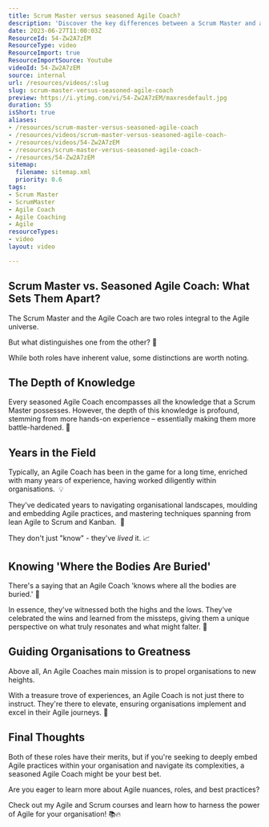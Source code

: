 ```yaml
---
title: Scrum Master versus seasoned Agile Coach?
description: 'Discover the key differences between a Scrum Master and a seasoned Agile Coach with Martin Hinshelwood in this insightful short! #Agile #Scrum #Shorts'
date: 2023-06-27T11:00:03Z
ResourceId: 54-Zw2A7zEM
ResourceType: video
ResourceImport: true
ResourceImportSource: Youtube
videoId: 54-Zw2A7zEM
source: internal
url: /resources/videos/:slug
slug: scrum-master-versus-seasoned-agile-coach
preview: https://i.ytimg.com/vi/54-Zw2A7zEM/maxresdefault.jpg
duration: 55
isShort: true
aliases:
- /resources/scrum-master-versus-seasoned-agile-coach
- /resources/videos/scrum-master-versus-seasoned-agile-coach-
- /resources/videos/54-Zw2A7zEM
- /resources/scrum-master-versus-seasoned-agile-coach-
- /resources/54-Zw2A7zEM
sitemap:
  filename: sitemap.xml
  priority: 0.6
tags:
- Scrum Master
- ScrumMaster
- Agile Coach
- Agile Coaching
- Agile
resourceTypes:
- video
layout: video

---
```

## Scrum Master vs. Seasoned Agile Coach: What Sets Them Apart?

The Scrum Master and the Agile Coach are two roles integral to the Agile universe.

But what distinguishes one from the other? 🤔

While both roles have inherent value, some distinctions are worth noting.

## The Depth of Knowledge

Every seasoned Agile Coach encompasses all the knowledge that a Scrum Master possesses. However, the depth of this knowledge is profound, stemming from more hands-on experience – essentially making them more battle-hardened. 💪

## Years in the Field

Typically, an Agile Coach has been in the game for a long time, enriched with many years of experience, having worked diligently within organisations.  💡

They've dedicated years to navigating organisational landscapes, moulding and embedding Agile practices, and mastering techniques spanning from lean Agile to Scrum and Kanban.  🚀

They don't just "know" - they've _lived_ it. 📈

## Knowing 'Where the Bodies Are Buried'

There's a saying that an Agile Coach 'knows where all the bodies are buried.' 🌟

In essence, they've witnessed both the highs and the lows. They've celebrated the wins and learned from the missteps, giving them a unique perspective on what truly resonates and what might falter. 🎯

## Guiding Organisations to Greatness

Above all, An Agile Coaches main mission is to propel organisations to new heights.

With a treasure trove of experiences, an Agile Coach is not just there to instruct. They're there to elevate, ensuring organisations implement and excel in their Agile journeys. 🌱

## Final Thoughts

Both of these roles have their merits, but if you're seeking to deeply embed Agile practices within your organisation and navigate its complexities, a seasoned Agile Coach might be your best bet.

Are you eager to learn more about Agile nuances, roles, and best practices?

Check out my Agile and Scrum courses and learn how to harness the power of Agile for your organisation! 📚🔥
